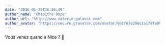 ```yaml
---
date: "2016-01-25T16:16:49"
author_name: "Chapitre Onze"
author_url: "http://www.valerie-galassi.com"
author_avatar: "https://secure.gravatar.com/avatar/961f876296c1a179fa996fd7803393c1?s=48&d=mm&r=g"
---
```

Vous venez quand à Nice ? 🙂